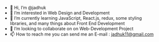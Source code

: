 - 👋 Hi, I’m @jadhuk
- 👀 I’m interested in Web Design and Development
- 🌱 I’m currently learning JavaScript, React.js, redux, some styling libraries, and many things about Front End Development
- 💞️ I’m looking to collaborate on on Web-Development Project
- 📫 How to reach me you can send me an E-mail : jadhuk11@gmail.com

<!---
jadhuk/jadhuk is a ✨ special ✨ repository because its `README.md` (this file) appears on your GitHub profile.
You can click the Preview link to take a look at your changes.
--->

